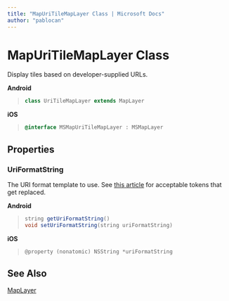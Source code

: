 ```yaml
---
title: "MapUriTileMapLayer Class | Microsoft Docs"
author: "pablocan"
---
```


# MapUriTileMapLayer Class

Display tiles based on developer-supplied URLs.

**Android**

>```java
> class UriTileMapLayer extends MapLayer
>```

**iOS**

>```objectivec
> @interface MSMapUriTileMapLayer : MSMapLayer
>```

## Properties

### UriFormatString

The URI format template to use.  See [this article](https://msdn.microsoft.com/library/windowsphone/develop/windows.ui.xaml.controls.maps.httpmaptiledatasource.uriformatstring.aspx) for acceptable tokens that get replaced.

**Android**

>```java
> string getUriFormatString()
> void setUriFormatString(string uriFormatString)
>```

**iOS**

>```objectivec
> @property (nonatomic) NSString *uriFormatString
>```

## See Also

[MapLayer](MapLayer-class.md)